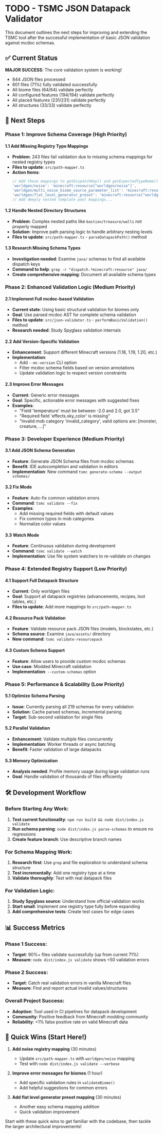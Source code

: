 # TODO - TSMC JSON Datapack Validator

This document outlines the next steps for improving and extending the TSMC tool after the successful implementation of basic JSON validation against mcdoc schemas.

## ✅ Current Status

**MAJOR SUCCESS**: The core validation system is working! 
- 844 JSON files processed
- 601 files (71%) fully validated successfully
- All biome files (64/64) validate perfectly
- All configured features (194/194) validate perfectly
- All placed features (231/231) validate perfectly
- All structures (33/33) validate perfectly

## 🎯 Next Steps

### Phase 1: Improve Schema Coverage (High Priority)

#### 1.1 Add Missing Registry Type Mappings
- **Problem**: 243 files fail validation due to missing schema mappings for nested registry types
- **Files to update**: `src/path-mapper.ts`
- **Action Items**:
  ```typescript
  // Add these mappings to getDispatchKey() and getExpectedTypeName():
  'worldgen/noise': 'minecraft:resource["worldgen/noise"]',
  'worldgen/multi_noise_biome_source_parameter_list': 'minecraft:resource["worldgen/multi_noise_biome_source_parameter_list"]',
  'worldgen/flat_level_generator_preset': 'minecraft:resource["worldgen/flat_level_generator_preset"]',
  // Add deeply nested template pool mappings...
  ```

#### 1.2 Handle Nested Directory Structures
- **Problem**: Complex nested paths like `bastion/treasure/walls` not properly mapped
- **Solution**: Improve path parsing logic to handle arbitrary nesting levels
- **Files to update**: `src/path-mapper.ts` - `parseDatapackPath()` method

#### 1.3 Research Missing Schema Types
- **Investigation needed**: Examine `java/` schemas to find all available dispatch keys
- **Command to help**: `grep -r "dispatch.*minecraft:resource" java/`
- **Create comprehensive mapping**: Document all available schema types

### Phase 2: Enhanced Validation Logic (Medium Priority)

#### 2.1 Implement Full mcdoc-based Validation
- **Current state**: Using basic structural validation for biomes only
- **Goal**: Use parsed mcdoc AST for complete schema validation
- **Files to update**: `src/json-validator.ts` - `performBasicValidation()` method
- **Research needed**: Study Spyglass validation internals

#### 2.2 Add Version-Specific Validation
- **Enhancement**: Support different Minecraft versions (1.18, 1.19, 1.20, etc.)
- **Implementation**: 
  - Add `--mc-version` CLI option
  - Filter mcdoc schema fields based on version annotations
  - Update validation logic to respect version constraints

#### 2.3 Improve Error Messages
- **Current**: Generic error messages
- **Goal**: Specific, actionable error messages with suggested fixes
- **Examples**: 
  - "Field 'temperature' must be between -2.0 and 2.0, got 3.5"
  - "Required field 'effects.sky_color' is missing"
  - "Invalid mob category 'invalid_category', valid options are: [monster, creature, ...]"

### Phase 3: Developer Experience (Medium Priority)

#### 3.1 Add JSON Schema Generation
- **Feature**: Generate JSON Schema files from mcdoc schemas
- **Benefit**: IDE autocompletion and validation in editors
- **Implementation**: New command `tsmc generate-schema --output schemas/`

#### 3.2 Fix Mode
- **Feature**: Auto-fix common validation errors
- **Command**: `tsmc validate --fix`
- **Examples**:
  - Add missing required fields with default values
  - Fix common typos in mob categories
  - Normalize color values

#### 3.3 Watch Mode
- **Feature**: Continuous validation during development
- **Command**: `tsmc validate --watch`
- **Implementation**: Use file system watchers to re-validate on changes

### Phase 4: Extended Registry Support (Low Priority)

#### 4.1 Support Full Datapack Structure
- **Current**: Only worldgen files
- **Goal**: Support all datapack registries (advancements, recipes, loot tables, etc.)
- **Files to update**: Add more mappings to `src/path-mapper.ts`

#### 4.2 Resource Pack Validation
- **Feature**: Validate resource pack JSON files (models, blockstates, etc.)
- **Schema source**: Examine `java/assets/` directory
- **New command**: `tsmc validate-resourcepack`

#### 4.3 Custom Schema Support
- **Feature**: Allow users to provide custom mcdoc schemas
- **Use case**: Modded Minecraft validation
- **Implementation**: `--custom-schemas` option

### Phase 5: Performance & Scalability (Low Priority)

#### 5.1 Optimize Schema Parsing
- **Issue**: Currently parsing all 219 schemas for every validation
- **Solution**: Cache parsed schemas, incremental parsing
- **Target**: Sub-second validation for single files

#### 5.2 Parallel Validation
- **Enhancement**: Validate multiple files concurrently
- **Implementation**: Worker threads or async batching
- **Benefit**: Faster validation of large datapacks

#### 5.3 Memory Optimization
- **Analysis needed**: Profile memory usage during large validation runs
- **Goal**: Handle validation of thousands of files efficiently

## 🛠 Development Workflow

### Before Starting Any Work:
1. **Test current functionality**: `npm run build && node dist/index.js validate`
2. **Run schema parsing**: `node dist/index.js parse-schemas` to ensure no regressions
3. **Create feature branch**: Use descriptive branch names

### For Schema Mapping Work:
1. **Research first**: Use `grep` and file exploration to understand schema structure
2. **Test incrementally**: Add one registry type at a time
3. **Validate thoroughly**: Test with real datapack files

### For Validation Logic:
1. **Study Spyglass source**: Understand how official validation works
2. **Start small**: Implement one registry type fully before expanding
3. **Add comprehensive tests**: Create test cases for edge cases

## 📊 Success Metrics

### Phase 1 Success:
- **Target**: 90%+ files validate successfully (up from current 71%)
- **Measure**: `node dist/index.js validate` shows <50 validation errors

### Phase 2 Success:
- **Target**: Catch real validation errors in vanilla Minecraft files
- **Measure**: Find and report actual invalid values/structures

### Overall Project Success:
- **Adoption**: Tool used in CI pipelines for datapack development
- **Community**: Positive feedback from Minecraft modding community
- **Reliability**: <1% false positive rate on valid Minecraft data

## 🔧 Quick Wins (Start Here!)

1. **Add noise registry mapping** (30 minutes)
   - Update `src/path-mapper.ts` with `worldgen/noise` mapping
   - Test with `node dist/index.js validate --verbose`

2. **Improve error messages for biomes** (1 hour)
   - Add specific validation rules in `validateBiome()`
   - Add helpful suggestions for common errors

3. **Add flat level generator preset mapping** (30 minutes)
   - Another easy schema mapping addition
   - Quick validation improvement

Start with these quick wins to get familiar with the codebase, then tackle the larger architectural improvements!